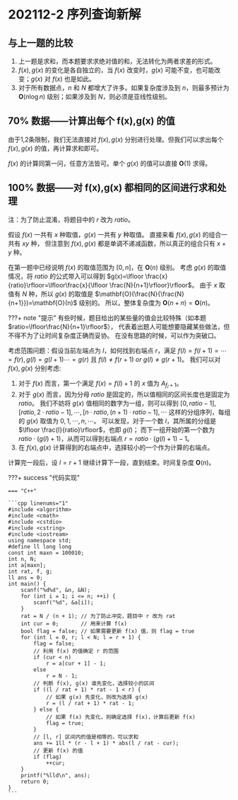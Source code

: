# 202112-2 序列查询新解

## 与上一题的比较

1. 上一题是求和，而本题要求求绝对值的和，无法转化为两者求差的形式。
2. $f(x),g(x)$ 的变化是各自独立的，当 $f(x)$ 改变时，$g(x)$ 可能不变，也可能改变；$g(x)$ 对 $f(x)$ 也是如此。
3. 对于所有数据点，$n$ 和 $N$ 都增大了许多。如果复杂度涉及到 $n$，则最多预计为 $\mathbf{O}(n\log n)$ 级别；如果涉及到 $N$，则必须是亚线性级别。

## 70% 数据——计算出每个 f(x),g(x) 的值

由于1,2条限制，我们无法直接对 $f(x),g(x)$ 分别进行处理。但我们可以求出每个 $f(x),g(x)$ 的值，再计算求和即可。

$f(x)$ 的计算同第一问，任意方法皆可。单个 $g(x)$ 的值可以直接 $\mathbf{O}(1)$ 求得。

## 100% 数据——对 f(x),g(x) 都相同的区间进行求和处理

注：为了防止混淆，将题目中的 $r$ 改为 $ratio$。

假设 $f(x)$ 一共有 $x$ 种取值，$g(x)$ 一共有 $y$ 种取值。
直接来看 $f(x),g(x)$ 的组合一共有 $xy$ 种，
但注意到 $f(x),g(x)$ 都是单调不递减函数，所以真正的组合只有 $x+y$ 种。

在第一题中已经说明 $f(x)$ 的取值范围为 $[0,n]$，在 $\mathbf{O}(n)$ 级别。
考虑 $g(x)$ 的取值情况，将 $ratio$ 的公式带入可以得到 $g(x)=\lfloor \frac{x}{ratio}\rfloor=\lfloor\frac{x}{\lfloor \frac{N}{n+1}\rfloor}\rfloor$。
由于 $x$ 取值有 $N$ 种，所以 $g(x)$ 的取值是 $\mathbf{O}(\frac{N}{\frac{N}{n+1}})=\mathbf{O}(n)$ 级别的。
所以，整体复杂度为 $\mathbf{O}(n+n)=\mathbf{O}(n)$。

???+ note "提示"
    有些时候，题目给出的某些量的值会比较特殊（如本题 $ratio=\lfloor\frac{N}{n+1}\rfloor$），
    代表着出题人可能想要隐藏某些做法，但不得不为了让时间复杂度正确而妥协。
    在没有思路的时候，可以作为突破口。

考虑范围问题：假设当前左端点为 $l$，如何找到右端点 $r$，满足 $f(l)=f(l+1)=\cdots=f(r),g(l)=g(l+1)\cdots=g(r)$ 且 $f(l)\not=f(r+1)\ or\ g(l)\not=g(r+1)$。
我们可以对 $f(x),g(x)$ 分别考虑:

1. 对于 $f(x)$ 而言，第一个满足 $f(x)=f(l)+1$ 的 $x$ 值为 $A_{f_l + 1}$。
2. 对于 $g(x)$ 而言，因为分母 $ratio$ 是固定的，所以值相同的区间长度也是固定为 $ratio$。
          我们不妨将 $g(x)$ 值相同的数字为一组，则可以得到 $[0,ratio-1],[ratio,2\cdot ratio-1],\cdots,[n\cdot ratio,(n+1)\cdot ratio-1],\cdots$
          这样的分组序列，每组的 $g(x)$ 取值为 $0,1,\cdots,n,\cdots$。
          可以发现，对于一个数 $l$，其所属的分组是 $\lfloor \frac{l}{ratio}\rfloor$，也即 $g(l)$；
          而下一组开始的第一个数为 $ratio\cdot (g(l)+1)$，从而可以得到右端点 $r = ratio\cdot (g(l)+1) - 1$。
3. 在 $f(x),g(x)$ 计算得到的右端点中，选择较小的一个作为计算的右端点。

计算完一段后，设 $l=r+1$ 继续计算下一段，直到结束。时间复杂度 $\mathbf{O}(n)$。

<a id="code1"></a>

???+ success "代码实现"

    === "C++"

    ```cpp linenums="1"
    #include <algorithm>
    #include <cmath>
    #include <cstdio>
    #include <cstring>
    #include <iostream>
    using namespace std;
    #define ll long long
    const int maxn = 100010;
    int n, N;
    int a[maxn];
    int rat, f, g;
    ll ans = 0;
    int main() {
        scanf("%d%d", &n, &N);
        for (int i = 1; i <= n; ++i) {
            scanf("%d", &a[i]);
        }
        rat = N / (n + 1); // 为了防止冲突，题目中 r 改为 rat
        int cur = 0;       // 用来计算 f(x)
        bool flag = false; // 如果需要更新 f(x) 值，则 flag = true
        for (int l = 0, r; l < N; l = r + 1) {
            flag = false;
            // 利用 f(x) 的值确定 r 的范围
            if (cur < n)
                r = a[cur + 1] - 1;
            else
                r = N - 1;
            // 判断 f(x), g(x) 谁先变化，选择较小的区间
            if ((l / rat + 1) * rat - 1 < r) {
                // 如果 g(x) 先变化，则改为选择 g(x)
                r = (l / rat + 1) * rat - 1;
            } else {
                // 如果 f(x) 先变化，则确定选择 f(x)，计算后更新 f(x)
                flag = true;
            }
            // [l, r] 区间内的值是相等的，可以求和
            ans += 1ll * (r - l + 1) * abs(l / rat - cur);
            // 更新 f(x) 的值
            if (flag)
                ++cur;
        }
        printf("%lld\n", ans);
        return 0;
    }
    ```
<!-- \lstinputlisting[language=c++]{code/24/202112-2-100.cpp} -->
